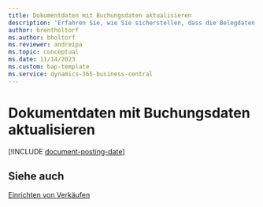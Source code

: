 ```yaml
---
title: Dokumentdaten mit Buchungsdaten aktualisieren
description: 'Erfahren Sie, wie Sie sicherstellen, dass die Belegdaten in Verkaufs- und Einkaufsbelegen mit den Buchungsdaten übereinstimmen.'
author: brentholtorf
ms.author: bholtorf
ms.reviewer: andreipa
ms.topic: conceptual
ms.date: 11/14/2023
ms.custom: bap-template
ms.service: dynamics-365-business-central
---
```

# <a name="updating-document-dates-with-posting-dates"></a>Dokumentdaten mit Buchungsdaten aktualisieren

[!INCLUDE [document-posting-date](includes/document-posting-date.md)]

## <a name="see-also"></a>Siehe auch

[Einrichten von Verkäufen](sales-setup-sales.md)
